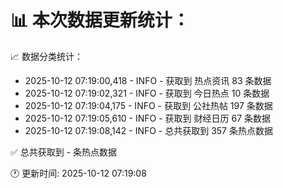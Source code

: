 📊 本次数据更新统计：
==========================

📈 数据分类统计：
- 2025-10-12 07:19:00,418 - INFO - 获取到 热点资讯 83 条数据
- 2025-10-12 07:19:02,321 - INFO - 获取到 今日热点 10 条数据
- 2025-10-12 07:19:04,175 - INFO - 获取到 公社热帖 197 条数据
- 2025-10-12 07:19:05,610 - INFO - 获取到 财经日历 67 条数据
- 2025-10-12 07:19:08,142 - INFO - 总共获取到 357 条热点数据

✅ 总共获取到 - 条热点数据

🕐 更新时间: 2025-10-12 07:19:08
